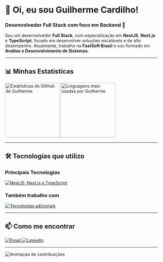 # 👋 Oi, eu sou Guilherme Cardilho!

### Desenvolvedor Full Stack com foco em Backend 🚀

Sou um desenvolvedor **Full Stack**, com especialização em **NestJS**, **Next.js** e **TypeScript**, focado em desenvolver soluções escaláveis e de alto desempenho. Atualmente, trabalho na **FastSoft Brasil** e sou formado em **Análise e Desenvolvimento de Sistemas**.

---

## 📊 Minhas Estatísticas

<p align="start">
  <a href="https://github.com/guicardilho">
    <img height="180em" src="https://github-readme-stats.vercel.app/api?username=guicardilho&theme=dark&show_icons=true&hide_border=false&count_private=true" alt="Estatísticas do GitHub de Guilherme" />
  </a>
  <a href="https://github.com/guicardilho">
    <img height="180em" src="https://github-readme-stats.vercel.app/api/top-langs/?username=guicardilho&theme=dark&show_icons=true&hide_border=false&layout=compact" alt="Linguagens mais usadas por Guilherme" />
  </a>
</p>

---

## 🛠️ Tecnologias que utilizo

### **Principais Tecnologias**
<p align="start">
  <a href="https://skillicons.dev">
    <img src="https://skillicons.dev/icons?i=nestjs,nextjs,typescript&theme=dark" alt="NestJS, Next.js e TypeScript"/>
  </a>
</p>

### **Também trabalho com**
<p align="start">
  <a href="https://skillicons.dev">
    <img src="https://skillicons.dev/icons?i=javascript,react,nodejs,postgres,mysql,docker,git,linux&theme=dark" alt="Tecnologias adicionais"/>
  </a>
</p>

---

## 📫 Como me encontrar

<p align="start">
  <a href="mailto:gui_cardilho@hotmail.com">
    <img src="https://img.shields.io/badge/-Email-%23333?style=for-the-badge&logo=gmail&logoColor=white" alt="Email">
  </a>
  <a href="https://www.linkedin.com/in/guilherme-cardilho" target="_blank">
    <img src="https://img.shields.io/badge/-LinkedIn-%230077B5?style=for-the-badge&logo=linkedin&logoColor=white" alt="LinkedIn">
  </a>
</p>

---

<p align="start">
  <img src="https://github.com/GuiCardilho/GuiCardilho/blob/output/github-contribution-grid-snake.svg" alt="Animação de contribuições" />
</p>
